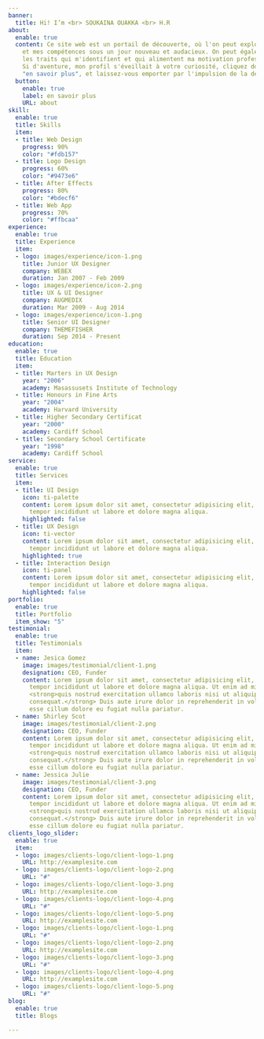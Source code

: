 ```yaml
---
banner:
  title: Hi! I’m <br> SOUKAINA OUAKKA <br> H.R
about:
  enable: true
  content: Ce site web est un portail de découverte, où l'on peut explorer mon parcours
    et mes compétences sous un jour nouveau et audacieux. On peut également y entrevoir
    les traits qui m'identifient et qui alimentent ma motivation professionnelle.
    Si d'aventure, mon profil s'éveillait à votre curiosité, cliquez donc sur le bouton
    "en savoir plus", et laissez-vous emporter par l'impulsion de la découverte !
  button:
    enable: true
    label: en savoir plus
    URL: about
skill:
  enable: true
  title: Skills
  item:
  - title: Web Design
    progress: 90%
    color: "#fdb157"
  - title: Logo Design
    progress: 60%
    color: "#9473e6"
  - title: After Effects
    progress: 80%
    color: "#bdecf6"
  - title: Web App
    progress: 70%
    color: "#ffbcaa"
experience:
  enable: true
  title: Experience
  item:
  - logo: images/experience/icon-1.png
    title: Junior UX Designer
    company: WEBEX
    duration: Jan 2007 - Feb 2009
  - logo: images/experience/icon-2.png
    title: UX & UI Designer
    company: AUGMEDIX
    duration: Mar 2009 - Aug 2014
  - logo: images/experience/icon-1.png
    title: Senior UI Designer
    company: THEMEFISHER
    duration: Sep 2014 - Present
education:
  enable: true
  title: Education
  item:
  - title: Marters in UX Design
    year: "2006"
    academy: Masassusets Institute of Technology
  - title: Honours in Fine Arts
    year: "2004"
    academy: Harvard University
  - title: Higher Secondary Certificat
    year: "2000"
    academy: Cardiff School
  - title: Secondary School Certificate
    year: "1998"
    academy: Cardiff School
service:
  enable: true
  title: Services
  item:
  - title: UI Design
    icon: ti-palette
    content: Lorem ipsum dolor sit amet, consectetur adipisicing elit, sed do eiusmod
      tempor incididunt ut labore et dolore magna aliqua.
    highlighted: false
  - title: UX Design
    icon: ti-vector
    content: Lorem ipsum dolor sit amet, consectetur adipisicing elit, sed do eiusmod
      tempor incididunt ut labore et dolore magna aliqua.
    highlighted: true
  - title: Interaction Design
    icon: ti-panel
    content: Lorem ipsum dolor sit amet, consectetur adipisicing elit, sed do eiusmod
      tempor incididunt ut labore et dolore magna aliqua.
    highlighted: false
portfolio:
  enable: true
  title: Portfolio
  item_show: "5"
testimonial:
  enable: true
  title: Testimonials
  item:
  - name: Jesica Gomez
    image: images/testimonial/client-1.png
    designation: CEO, Funder
    content: Lorem ipsum dolor sit amet, consectetur adipisicing elit, sed do eiusmod
      tempor incididunt ut labore et dolore magna aliqua. Ut enim ad minim veniam,
      <strong>quis nostrud exercitation ullamco laboris nisi ut aliquip ex ea commodo
      consequat.</strong> Duis aute irure dolor in reprehenderit in voluptate velit
      esse cillum dolore eu fugiat nulla pariatur.
  - name: Shirley Scot
    image: images/testimonial/client-2.png
    designation: CEO, Funder
    content: Lorem ipsum dolor sit amet, consectetur adipisicing elit, sed do eiusmod
      tempor incididunt ut labore et dolore magna aliqua. Ut enim ad minim veniam,
      <strong>quis nostrud exercitation ullamco laboris nisi ut aliquip ex ea commodo
      consequat.</strong> Duis aute irure dolor in reprehenderit in voluptate velit
      esse cillum dolore eu fugiat nulla pariatur.
  - name: Jessica Julie
    image: images/testimonial/client-3.png
    designation: CEO, Funder
    content: Lorem ipsum dolor sit amet, consectetur adipisicing elit, sed do eiusmod
      tempor incididunt ut labore et dolore magna aliqua. Ut enim ad minim veniam,
      <strong>quis nostrud exercitation ullamco laboris nisi ut aliquip ex ea commodo
      consequat.</strong> Duis aute irure dolor in reprehenderit in voluptate velit
      esse cillum dolore eu fugiat nulla pariatur.
clients_logo_slider:
  enable: true
  item:
  - logo: images/clients-logo/client-logo-1.png
    URL: http://examplesite.com
  - logo: images/clients-logo/client-logo-2.png
    URL: "#"
  - logo: images/clients-logo/client-logo-3.png
    URL: http://examplesite.com
  - logo: images/clients-logo/client-logo-4.png
    URL: "#"
  - logo: images/clients-logo/client-logo-5.png
    URL: http://examplesite.com
  - logo: images/clients-logo/client-logo-1.png
    URL: "#"
  - logo: images/clients-logo/client-logo-2.png
    URL: http://examplesite.com
  - logo: images/clients-logo/client-logo-3.png
    URL: "#"
  - logo: images/clients-logo/client-logo-4.png
    URL: http://examplesite.com
  - logo: images/clients-logo/client-logo-5.png
    URL: "#"
blog:
  enable: true
  title: Blogs

---
```

